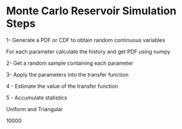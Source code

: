 # Monte Carlo Reservoir Simulation Steps
1- Generate a PDF or CDF to obtain random continuous variables

For each parameter calculate the history and get PDF using numpy

2- Get a random sample containing each parameter

3- Apply the parameters into the transfer function

4 - Estimate the value of the transfer function

5 - Accumulate statistics

Uniform and Triangular

10000
